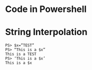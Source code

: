 Code in Powershell
==================

# String Interpolation

    PS> $x=”TEST”
    PS> “This is a $x”
    This is a TEST
    PS> ‘This is a $x’
    This is a $x
